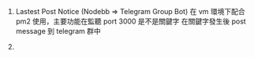 
1. Lastest Post Notice (Nodebb => Telegram Group Bot)
在 vm 環境下配合 pm2 使用，主要功能在監聽 port 3000 是不是關鍵字
在關鍵字發生後 post message 到 telegram 群中

2. 
